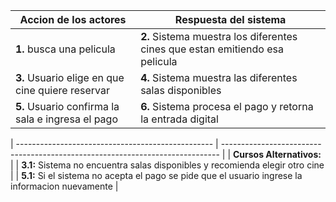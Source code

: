                                                                
|         **Accion de los actores**                 |                      **Respuesta del sistema**                                |
| ------------------------------------------------- | ----------------------------------------------------------------------------- |
| **1.**  busca una pelicula                        | **2.** Sistema muestra los diferentes cines que estan emitiendo esa pelicula  |
| **3.** Usuario elige en que cine quiere reservar  | **4.** Sistema muestra las diferentes salas disponibles                       |
| **5.** Usuario confirma la sala e ingresa el pago | **6.** Sistema procesa el pago y retorna la entrada digital                   |


| ------------------------------------------------- | ----------------------------------------------------------------------------- |
|  **Cursos Alternativos:**                                                                                                         |
| **3.1:** Sistema no encuentra salas disponibles y recomienda elegir otro cine                                                     |
| **5.1:** Si el sistema no acepta el pago se pide que el usuario ingrese la informacion nuevamente                                 | 
